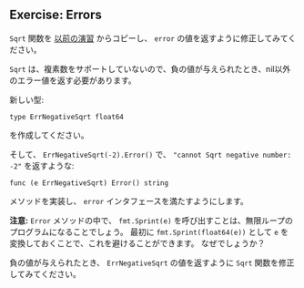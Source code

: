 ## Exercise: Errors

`Sqrt` 関数を [以前の演習](/flowcontrol/8) からコピーし、 `error` の値を返すように修正してみてください。

`Sqrt` は、複素数をサポートしていないので、負の値が与えられたとき、nil以外のエラー値を返す必要があります。

新しい型:

```
type ErrNegativeSqrt float64
```

を作成してください。

そして、 `ErrNegativeSqrt(-2).Error()` で、 `"cannot Sqrt negative number: -2"` を返すような:

```
func (e ErrNegativeSqrt) Error() string
```

メソッドを実装し、 `error` インタフェースを満たすようにします。

**注意:** `Error` メソッドの中で、 `fmt.Sprint(e)` を呼び出すことは、無限ループのプログラムになることでしょう。 最初に `fmt.Sprint(float64(e))` として `e` を変換しておくことで、これを避けることができます。 なぜでしょうか？

負の値が与えられたとき、 `ErrNegativeSqrt` の値を返すように `Sqrt` 関数を修正してみてください。